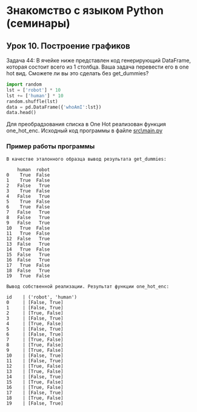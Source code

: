 
# Знакомство с языком Python (семинары)
## Урок 10. Построение графиков

Задача 44: В ячейке ниже представлен код генерирующий DataFrame, которая состоит всего из 1 столбца. Ваша задача перевести его в one hot вид. Сможете ли вы это сделать без get_dummies?

```python
import random
lst = ['robot'] * 10
lst += ['human'] * 10
random.shuffle(lst)
data = pd.DataFrame({'whoAmI':lst})
data.head()
```

Для преобрадзования списка в One Hot реализован функция one_hot_enc.
Исходный код программы в файле [src\main.py](src\main.py)


### Пример работы программы

```
В качестве эталонного образца вывод результата get_dummies:

    human  robot
0    True  False
1    True  False
2   False   True
3    True  False
4   False   True
5    True  False
6    True  False
7   False   True
8   False   True
9   False   True
10   True  False
11   True  False
12  False   True
13  False   True
14   True  False
15  False   True
16  False   True
17   True  False
18  False   True
19   True  False

Вывод собственной реализации. Результат функции one_hot_enc:

id    | ('robot', 'human')
0     | [False, True]
1     | [False, True]
2     | [True, False]
3     | [False, True]
4     | [True, False]
5     | [False, True]
6     | [False, True]
7     | [True, False]
8     | [True, False]
9     | [True, False]
10    | [False, True]
11    | [False, True]
12    | [True, False]
13    | [True, False]
14    | [False, True]
15    | [True, False]
16    | [True, False]
17    | [False, True]
18    | [True, False]
19    | [False, True]

```